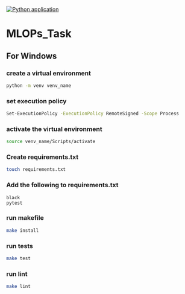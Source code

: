 [![Python application](https://github.com/Muhammad-Usman-972/MLOPs_Task/actions/workflows/python-app.yml/badge.svg)](https://github.com/Muhammad-Usman-972/MLOPs_Task/actions/workflows/main_branch_python-app.yml)
# MLOPs_Task

## For Windows
### create a virtual environment
```bash
python -m venv venv_name
```
### set execution policy
```bash
Set-ExecutionPolicy -ExecutionPolicy RemoteSigned -Scope Process
```
### activate the virtual environment
```bash
source venv_name/Scripts/activate
```
### Create requirements.txt 
```bash
touch requirements.txt
```
### Add the following to requirements.txt
```
black
pytest
```
### run makefile
```bash
make install
```
### run tests
```bash
make test
```
### run lint
```bash
make lint
```
